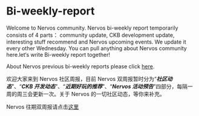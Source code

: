 # Bi-weekly-report

Welcome to Nervos community. Nervos bi-weekly report temporarily consists of 4 parts： community update, CKB development update, interesting stuff recommend and Nervos upcoming events. We update it every other Wednesday. You can pull anything about Nervos community here.let‘s write Bi-weekly report together!

About Nervos previous bi-weekly reports please click [here](https://github.com/nervos-community/bi-weekly-report/blob/master/Past%20reports/English.md).

欢迎大家来到 Nervos 社区周报，目前 Nervos 双周报暂时分为“***社区动态***”、“***CKB 开发动态***”、“***近期好玩的推荐***”、“***Nervos 活动预告***”四部分，每隔一周的周三会更新一次。关于 Nervos 的一切社区动态，等你来补充。

Nervos 往期双周报请点击[这里](https://github.com/nervos-community/bi-weekly-report/tree/master/Past%20reports)
